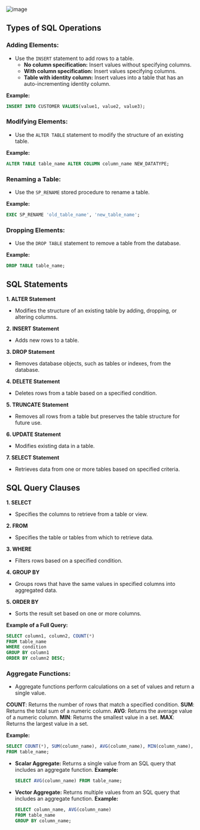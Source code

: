 
![image](https://github.com/user-attachments/assets/45b0537e-a49a-445f-9d67-63f553362c43)

## Types of SQL Operations

### Adding Elements:
- Use the `INSERT` statement to add rows to a table.
  - **No column specification:** Insert values without specifying columns.
  - **With column specification:** Insert values specifying columns.
  - **Table with identity column:** Insert values into a table that has an auto-incrementing identity column.

**Example:**
```sql
INSERT INTO CUSTOMER VALUES(value1, value2, value3);
```

### Modifying Elements:
- Use the `ALTER TABLE` statement to modify the structure of an existing table.

**Example:**
```sql
ALTER TABLE table_name ALTER COLUMN column_name NEW_DATATYPE;
```
### Renaming a Table:
- Use the `SP_RENAME` stored procedure to rename a table.

**Example:**
```sql
EXEC SP_RENAME 'old_table_name', 'new_table_name';
```

### Dropping Elements:
- Use the `DROP TABLE` statement to remove a table from the database.

**Example:**
```sql
DROP TABLE table_name;
```

## SQL Statements
**1. ALTER Statement**
- Modifies the structure of an existing table by adding, dropping, or altering columns.

**2. INSERT Statement**
- Adds new rows to a table.

**3. DROP Statement**
- Removes database objects, such as tables or indexes, from the database.

**4. DELETE Statement**
- Deletes rows from a table based on a specified condition.

**5. TRUNCATE Statement**
- Removes all rows from a table but preserves the table structure for future use.

**6. UPDATE Statement**
- Modifies existing data in a table.

**7. SELECT Statement**
- Retrieves data from one or more tables based on specified criteria.

## SQL Query Clauses
**1. SELECT**
- Specifies the columns to retrieve from a table or view.

**2. FROM**
- Specifies the table or tables from which to retrieve data.

**3. WHERE**
- Filters rows based on a specified condition.

**4. GROUP BY**
- Groups rows that have the same values in specified columns into aggregated data.

**5. ORDER BY**
- Sorts the result set based on one or more columns.

**Example of a Full Query:**
```sql
SELECT column1, column2, COUNT(*)
FROM table_name
WHERE condition
GROUP BY column1
ORDER BY column2 DESC;
```

### Aggregate Functions:
- Aggregate functions perform calculations on a set of values and return a single value.

**COUNT**: Returns the number of rows that match a specified condition.
**SUM**: Returns the total sum of a numeric column.
**AVG**: Returns the average value of a numeric column.
**MIN**: Returns the smallest value in a set.
**MAX**: Returns the largest value in a set.

**Example:**
```sql
SELECT COUNT(*), SUM(column_name), AVG(column_name), MIN(column_name), MAX(column_name)
FROM table_name;
```

- **Scalar Aggregate:** Returns a single value from an SQL query that includes an aggregate function.
  **Example:**
  ```sql
  SELECT AVG(column_name) FROM table_name;
  ```
- **Vector Aggregate:** Returns multiple values from an SQL query that includes an aggregate function.
  **Example:**
  ```sql
  SELECT column_name, AVG(column_name)
  FROM table_name
  GROUP BY column_name;
  ```

